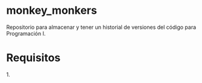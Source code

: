 # monkey_monkers
Repositorio para almacenar y tener un historial de versiones del código para Programación I.

<h1>Requisitos</h1>
1. 
